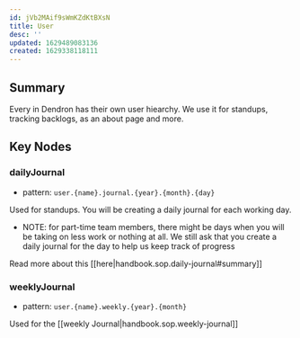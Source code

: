 ```yaml
---
id: jVb2MAif9sWmKZdKtBXsN
title: User
desc: ''
updated: 1629489083136
created: 1629338118111
---
```


## Summary

Every in Dendron has their own user hiearchy. We use it for standups, tracking backlogs, as an about page and more. 

## Key Nodes

### dailyJournal
- pattern: `user.{name}.journal.{year}.{month}.{day}`

Used for standups. You will be creating a daily journal for each working day. 
- NOTE: for part-time team members, there might be days when you will be taking on less work or nothing at all. We still ask that you create a daily journal for the day to help us keep track of progress

Read more about this [[here|handbook.sop.daily-journal#summary]]

### weeklyJournal
- pattern: `user.{name}.weekly.{year}.{month}`

Used for the [[weekly Journal|handbook.sop.weekly-journal]]


